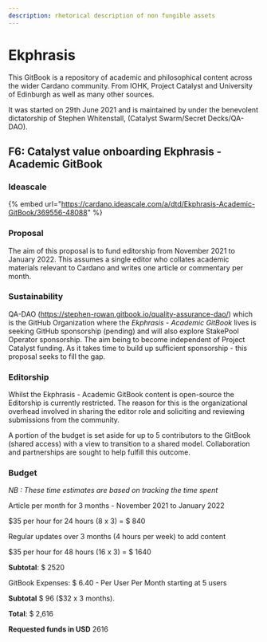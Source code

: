 ```yaml
---
description: rhetorical description of non fungible assets
---
```


# Ekphrasis

This GitBook is a repository of academic and philosophical content across the wider Cardano community. From IOHK, Project Catalyst and University of Edinburgh as well as many other sources.

It was started on 29th June 2021 and is maintained by under the benevolent dictatorship of Stephen Whitenstall, (Catalyst Swarm/Secret Decks/QA-DAO).&#x20;

## F6: Catalyst value onboarding Ekphrasis - Academic GitBook

### Ideascale

{% embed url="https://cardano.ideascale.com/a/dtd/Ekphrasis-Academic-GitBook/369556-48088" %}

### **Proposal**

The aim of this proposal is to fund editorship from November 2021 to January 2022. This assumes a single editor who collates academic materials relevant to Cardano and writes one article or commentary per month.

### &#x20;**Sustainability**

QA-DAO (https://stephen-rowan.gitbook.io/quality-assurance-dao/) which is the GitHub Organization where the _Ekphrasis - Academic GitBook_ lives is seeking GitHub sponsorship (pending) and will also explore StakePool Operator sponsorship. The aim being to become independent of Project Catalyst funding. As it takes time to build up sufficient sponsorship - this proposal seeks to fill the gap.

### **Editorship**

Whilst the Ekphrasis - Academic GitBook content is open-source the Editorship is currently restricted. The reason for this is the organizational overhead involved in sharing the editor role and soliciting and reviewing submissions from the community.

A portion of the budget is set aside for up to 5 contributors to the GitBook (shared access) with a view to transition to a shared model. Collaboration and partnerships are sought to help fulfill this outcome.&#x20;

### **Budget**

_NB : These time estimates are based on tracking the time spent_

Article per month for 3 months - November 2021 to January 2022

$35 per hour for 24 hours (8 x 3) = $ 840

Regular updates over 3 months (4 hours per week) to add content

$35 per hour for 48 hours (16 x 3) = $ 1640

**Subtotal**: $ 2520

GitBook Expenses: $ 6.40 - Per User Per Month starting at 5 users

**Subtotal** $ 96 ($32 x 3 months).

**Total**: $ 2,616

&#x20;**Requested funds in USD** 2616




